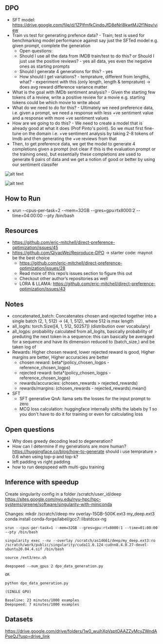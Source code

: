 ## DPO
- SFT model: https://drive.google.com/file/d/1ZPlfmfkCindqJfD8eNrl8kwtMJ2f1Nqv/view
- Train vs test for generating prefence data? - Train; test is used for benchmarking model performance against say just the SFTed model e.g. given prompt, complete the generation
   - Open questions:
   - Should I use all the data from IMDB train/test to do this? or Should I just use the positive reviews? - yes all data, yes even the negative ones as starting prompts
   - Should I generate 4 generations for this? - yes
   - How should I get variations? - temprature, different from lengths, what? - experiment with this (only length, length & temprature) -> does avg reward difference variance matter 
- What is the goal with IMDb sentiment analysis? - Given the starting few tokens of a review, write a positive review for a movie e.g. starting tokens could be which movie to write about
-  What do we need to do for this? - Ultimately we need preference data, i.e. given a prompt, we need a response with less +ve sentiment value and a response with more +ve sentiment values
-  How are we going to do this? - We need to create a model that is already good at what it does (Prof Pinto's point). So we must first fine-tune on the domain i.e. +ve sentiment analysis by taking 2-8 tokens of Imdb and then generating the +ve reviews from that
-  Then, to get preference data, we get the model to generate 4 completions given a prompt (not clear if this is the evaluation prompt or the training ones), but essentially these completions are used to generate 6 pairs of data and we get a notion of good or better by using our sentiment classifer
 
![alt text](https://github.com/AmanSinghal927/DPO-RLAIF/blob/main/imdb_exp_1.png)

![alt text](https://github.com/AmanSinghal927/DPO-RLAIF/blob/main/imdb_exp_2.png)


## How to Run
- srun --cpus-per-task=2 --mem=32GB --gres=gpu:rtx8000:2 --time=04:00:00 --pty /bin/bash

## Resources
- https://github.com/eric-mitchell/direct-preference-optimization/issues/45
- https://github.com/QiyaoWei/Reproduce-DPO → starter code: maynot be the best choice
    - https://github.com/eric-mitchell/direct-preference-optimization/issues/28
    - Read more of this repo’s issues section to figure this out
    - Checkout other author’s repositories as well
    - LORA & LLAMA: https://github.com/eric-mitchell/direct-preference-optimization/issues/43

## Notes
- concatenated_batch: Concatenates chosen and rejected together into a single batch (2, 1, 512) -> (4, 1, 512), where 512 is max length
- all_logits: torch.Size([4, 1, 512, 50257]) (distribution over vocabulary)
- all_logps: probability calculated from all_logits, basically probability of preduting the next token in a sequence: this can basically be averaged for a sequence and
  have its dimension reduced to (batch_size,) and be taken log of
- Rewards: Higher chosen reward, lower rejected reward is good, Higher margins are better, Higher accuracies are better
   - chosen reward: beta*(policy_chosen_logps - reference_chosen_logps)
   - rejected reward: beta*(policy_chosen_logps - reference_chosen_logps)
   - rewards/accuracies: (chosen_rewards > rejected_rewards)
   - rewards/margins: (chosen_rewards - rejected_rewards).mean()
- SFT
   - SFT generative QnA: llama sets the losses for the input prompt to zero
   - MCQ loss calculation: huggingface internally shifts the labels by 1 so you don't have to do it for training or even for calculating loss 



## Open questions
- Why does greedy decoding lead to degeneration?
- How can I determine if my generations are more human?
https://huggingface.co/blog/how-to-generate
should i use temprature > 0.6 when using top-p and top-k?
- left padding vs right padding
- how to run deepspeed with multi-gpu training

## Inference with speedup
Create singularity config in a folder /scratch/user_id/deep
https://sites.google.com/nyu.edu/nyu-hpc/hpc-systems/greene/software/singularity-with-miniconda

Changes:
mkdir /scratch/<NetID>/deep
mv overlay-15GB-500K.ext3 my_deep.ext3
conda install conda-forge/label/gcc7::libstdcxx-ng

```
srun --cpus-per-task=1 --mem=32GB --gres=gpu:rtx8000:1 --time=01:00:00 --pty /bin/bash

singularity exec --nv --overlay /scratch/as14661/deep/my_deep.ext3:ro /scratch/work/public/singularity/cuda11.6.124-cudnn8.4.0.27-devel-ubuntu20.04.4.sif /bin/bash

source /ext3/env.sh

deepspeed --num_gpus 2 dpo_data_generation.py

OR

python dpo_data_generation.py

(SINGLE GPU)

Baseline: 23 minutes/1000 examples
Deepspeed: 7 minutes/1000 examples

```

## Datasets
https://drive.google.com/drive/folders/1w0_wujhXpVsptOAAZZyMcyZWndAPseQJ?usp=drive_link

